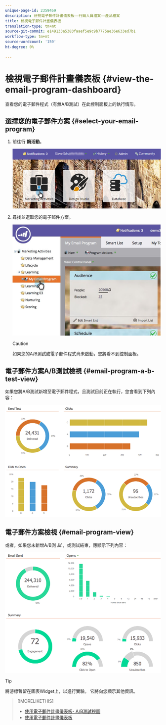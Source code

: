 ```yaml
---
unique-page-id: 2359469
description: 檢視電子郵件計畫儀表板——行銷人員檔案——產品檔案
title: 檢視電子郵件計畫儀表板
translation-type: tm+mt
source-git-commit: e149133a5383faaef5e9c9b7775ae36e633ed7b1
workflow-type: tm+mt
source-wordcount: '150'
ht-degree: 0%

---
```



# 檢視電子郵件計畫儀表板 {#view-the-email-program-dashboard}

查看您的電子郵件程式（有無A/B測試）在此控制面板上的執行情形。

## 選擇您的電子郵件方案 {#select-your-email-program}

1. 前往行 **銷活動**。

   ![](assets/login-marketing-activities.png)

1. 尋找並選取您的電子郵件方案。

   ![](assets/selectemailprogram.jpg)

   >[!CAUTION]
   >
   >如果您的A/B測試或電子郵件程式尚未啟動，您將看不到控制面板。

## 電子郵件方案A/B測試檢視 {#email-program-a-b-test-view}

如果您將A/B測試新增至電子郵件程式，且測試目前正在執行，您會看到下列內容：

![](assets/image2014-9-12-14-3a2-3a25.png)

## 電子郵件方案檢視 {#email-program-view}

或者，如果您未新增A/B測 *試* ，或測試結束，應顯示下列內容：

![](assets/image2014-9-12-14-3a3-3a3.png)

>[!TIP]
>
>將游標暫留在圖表Widget上，以進行實驗。 它將向您顯示其他資訊。

>[!MORELIKETHIS]
>
>* [使用電子郵件計畫儀表板- A/B測試視圖](../../../../product-docs/email-marketing/email-programs/email-program-actions/email-test-a-b-test/use-the-email-program-dashboard-a-b-test-view.md)
>* [使用電子郵件計畫儀表板](use-the-email-program-dashboard.md)

>



